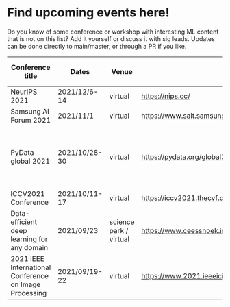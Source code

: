 # Find upcoming events here!
Do you know of some conference or workshop with interesting ML content that is not on this list? Add it yourself or discuss it with sig leads. Updates can be done directly to main/master, or through a PR if you like.

| Conference title                                       | Dates         | Venue                  | Website                                    | Fee    | Who is going?      | Notes                                                       |
|--------------------------------------------------------|---------------|------------------------|--------------------------------------------|--------|--------------------|-------------------------------------------------------------|
| NeurIPS 2021                                           | 2021/12/6-14  | virtual                | https://nips.cc/                           |        |                    |                                                             |
| Samsung AI Forum 2021                                  | 2021/11/1     | virtual                | https://www.sait.samsung.co.kr/saithome/event/saif2021.do |        |                    |                                                             |
| PyData global 2021                                     | 2021/10/28-30 | virtual                | https://pydata.org/global2021              |        |                    | All presentations will be posted on YouTube after the event |
| ICCV2021 Conference                                    | 2021/10/11-17 | virtual                | https://iccv2021.thecvf.com/               |        |                    |                                                             |
| Data-efficient deep learning for any domain            | 2021/09/23    | science park / virtual | https://www.ceessnoek.info/data-efficient/ | free   | Chris, Yang, Elena |                                                          |
| 2021 IEEE International Conference on Image Processing | 2021/09/19-22 | virtual                | https://www.2021.ieeeicip.org/             |        |                    |                                                             |


